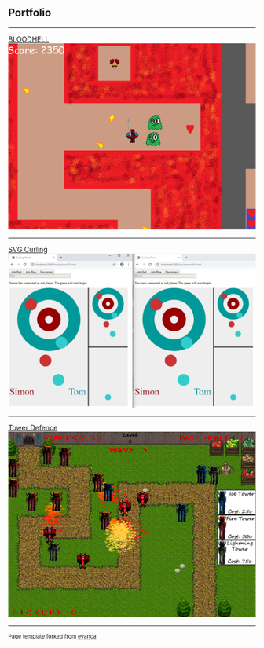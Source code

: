 ## Portfolio

---

[BLOODHELL](https://github.com/GriffinShea/BLOODHELL)
<img src="images/BLOODHELL.png?raw=true"/>

---
[SVG Curling](https://github.com/GriffinShea/SVG_Curling)
<img src="images/curling.png?raw=true"/>

---
[Tower Defence](https://github.com/GriffinShea/Tower_Defence)
<img src="images/towers.png?raw=true"/>






---
<p style="font-size:11px">Page template forked from <a href="https://github.com/evanca/quick-portfolio">evanca</a></p>
<!-- Remove above link if you don't want to attibute -->
